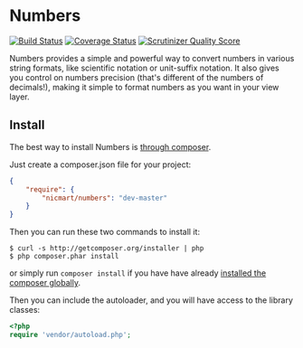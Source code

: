 # Numbers
[![Build Status](https://travis-ci.org/nicmart/Numbers.png?branch=master)](https://travis-ci.org/nicmart/Numbers)
[![Coverage Status](https://coveralls.io/repos/nicmart/Numbers/badge.png?branch=master)](https://coveralls.io/r/nicmart/Numbers?branch=master)
[![Scrutinizer Quality Score](https://scrutinizer-ci.com/g/nicmart/Numbers/badges/quality-score.png?s=60dc5db3755f1d09789fb05e44bd9b413cf19179)](https://scrutinizer-ci.com/g/nicmart/Numbers/)

Numbers provides a simple and powerful way to convert numbers in various string formats,
like scientific notation or unit-suffix notation. It also gives you control on numbers precision
 (that's different of the numbers of decimals!), making it simple to format numbers as you want in your view layer.

## Install

The best way to install Numbers is [through composer](http://getcomposer.org).

Just create a composer.json file for your project:

```JSON
{
    "require": {
        "nicmart/numbers": "dev-master"
    }
}
```

Then you can run these two commands to install it:

    $ curl -s http://getcomposer.org/installer | php
    $ php composer.phar install

or simply run `composer install` if you have have already [installed the composer globally](http://getcomposer.org/doc/00-intro.md#globally).

Then you can include the autoloader, and you will have access to the library classes:

```php
<?php
require 'vendor/autoload.php';
```